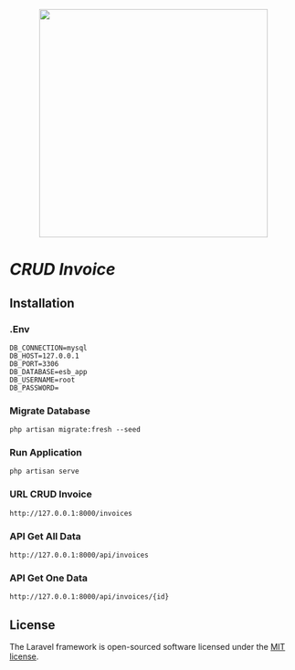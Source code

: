 <p align="center"><a href="https://laravel.com" target="_blank"><img src="https://raw.githubusercontent.com/laravel/art/master/logo-lockup/5%20SVG/2%20CMYK/1%20Full%20Color/laravel-logolockup-cmyk-red.svg" width="400"></a></p>

# _CRUD Invoice_

## Installation
### .Env
```
DB_CONNECTION=mysql
DB_HOST=127.0.0.1
DB_PORT=3306
DB_DATABASE=esb_app
DB_USERNAME=root
DB_PASSWORD=
```
### Migrate Database
```
php artisan migrate:fresh --seed
```

### Run Application
```
php artisan serve
```

### URL CRUD Invoice
```
http://127.0.0.1:8000/invoices
```

### API Get All Data
```
http://127.0.0.1:8000/api/invoices
```

### API Get One Data
```
http://127.0.0.1:8000/api/invoices/{id}
```
## License

The Laravel framework is open-sourced software licensed under the [MIT license](https://opensource.org/licenses/MIT).
